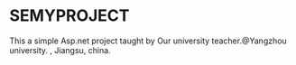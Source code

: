 # SEMYPROJECT
This a simple Asp.net project taught by Our university teacher.@Yangzhou university.
, Jiangsu, china. 
